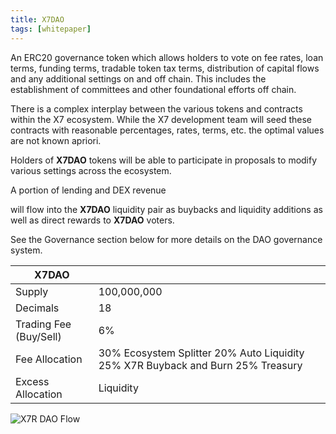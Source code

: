 ```yaml
---
title: X7DAO
tags: [whitepaper]
---
```


An ERC20 governance token which allows holders to vote on fee rates, loan terms, funding terms, tradable token tax terms, distribution of capital flows and any additional settings on and off chain. This includes the establishment of committees and other foundational efforts off chain.

There is a complex interplay between the various tokens and contracts within the X7 ecosystem. While the X7 development team will seed these contracts with reasonable percentages, rates, terms, etc. the optimal values are not known apriori.

Holders of **X7DAO** tokens will be able to participate in proposals to modify various settings across the ecosystem.

A portion of lending and DEX revenue

will flow into the **X7DAO** liquidity pair as buybacks and liquidity additions as well as direct rewards to **X7DAO** voters.

See the Governance section below for more details on the DAO governance system.

| X7DAO                  |                                                                                 |
| ---------------------- | ------------------------------------------------------------------------------- |
| Supply                 | 100,000,000                                                                     |
| Decimals               | 18                                                                              |
| Trading Fee (Buy/Sell) | 6%                                                                              |
| Fee Allocation         | 30% Ecosystem Splitter 20% Auto Liquidity 25% X7R Buyback and Burn 25% Treasury |
| Excess Allocation      | Liquidity                                                                       |

![X7R DAO Flow](https://assets.x7finance.org/images/diagrams/x7dao-flow.jpg)

